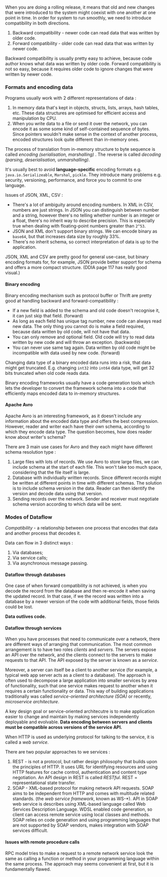 When you are doing a rolling release, it means that old and new changes that were introduced to the system might coexist with one another at one point in time. In order for system to run smoothly, we need to introduce compatibility in both directions.

1. Backward compatibility - newer code can read data that was written by older code.
2. Forward compatibility - older code can read data that was written by newer code.

Backward compatibility is usually pretty easy to achieve, because code author knows what data was written by older code. Forward compatibility is not so easy, because it requires older code to ignore changes that were written by newer code.

### Formats and encoding data

Programs usually work with 2 different representations of data :

1. In memory data that's kept in objects, structs, lists, arrays, hash tables, etc. These data structures are optimised for efficient access and manipulation by CPU.
2. When you write data to a file or send it over the network, you can encode it as some some kind of self-contained sequence of bytes. Since pointers wouldn't make sense in the context of another process, encoded structures look quite different than in-memory ones.

The process of translation from in-memory structure to byte sequence is called *encoding (serialisation, marshalling)* . The reverse is called *decoding (parsing, deserialisation, unmarshalling)*.

It's usually best to avoid **language-specific** encoding formats e.g. `java.io.Serializeable`, `Marshal`, `pickle`.  They introduce many problems e.g. security, versioning, performance, and force you to commit to one language.

Issues of JSON, XML, CSV : 
- There's a lot of ambiguity around encoding numbers. In XML in CSV, numbers are just strings. In JSON you can distinguish between number and a string, however there's no telling whether number is an integer or a float, there's no inherit way to describe precision. This is especially true when dealing with floating-point numbers greater than `2^53`. 
- JSON and XML don't support binary strings. We can encode binary as `base64`, but that increases data size by roughly 33%.
- There's no inherit schema, so correct interpretation of data is up to the application.

JSON, XML and CSV are pretty good for general use-case, but binary encoding formats for, for example, JSON provide better support for schema and offers a more compact structure. (DDIA page 117 has really good visual.)
#### Binary encoding

Binary encoding mechanism such as protocol buffer or Thrift are pretty good at handling backward and forward-compatibility :
- If a new field is added to the schema and old code doesn't recognise it, it can just skip that field. (forward)
- As long as each field has unique tag number, new code can always read new data. The only thing you cannot do is make a field required, because data written by old code, will not have that data.
- You can only remove and optional field. Old code will try to read data written by new code and will throw an exception. (backwards)
- You can never use same tag again. Data written by old code might be incompatible with data used by new code. (forward)

Changing data type of a binary encoded data runs into a risk, that data might get truncated. E.g. changing `int32` into `int64` data type, will get 32 bits truncated when old code reads data.

Binary encoding frameworks usually have a code generation tools which lets the developer to convert the framework schema into a code that efficiently maps encoded data to in-memory structures.

#### Apache Avro

Apache Avro is an interesting framework, as it doesn't include any information about the encoded data type and offers the best compression. However, reader and writer each have their own schema, according to which they encode data type. The question becomes, how does reader know about writer's schema?

There are 3 main use cases for Avro and they each might have different schema resolution type : 
1. Large files with lots of records. We use Avro to store large files, we can include schema at the start of each file. This won't take too much space, considering that the file itself is large.
2. Database with individually written records. Since different records might be written at different points in time with different schemas. The solution is to include schema version in the data. Reader can then identify the version and decode data using that version.
3. Sending records over the network. Sender and receiver must negotiate schema version according to which data will be sent.

### Modes of Dataflow

*Compatibility* - a relationship between one process that encodes that data and another process that decodes it.

Data can flow in 3 distinct ways :
1. Via databases;
2. Via service calls;
3. Via asynchronous message passing.

#### Dataflow through databases

One case of when forward compatibility is not achieved, is when you decode the record from the database and then re-encode it when saving the updated record. In that case, if we the record was written into a database by a newer version of the code with additional fields, those fields could be lost.

**Data outlives code.**

#### Dataflow through services

When you have processes that need to communicate over a network, there are different ways of arranging that communication. The most common arrangement is to have two roles *clients* and *servers*. The servers expose an API over the network, and the clients connect to the servers to make requests to that API. The API exposed by the server is known as a *service*.

Moreover, a server can itself be a client to another service (for example, a typical web app server acts as a client to a database). The approach is often used to decompose a large application into smaller services by area of functionality, such that one service makes request to another when it requires a certain functionality or data. This way of building applications traditionally was called *service-oriented architecture (SOA)* or recently, *microservice architecture*.

A key design goal or service-oriented architecutre is to make application easier to change and maintain by making services independently deployable and evolvable. **Data encoding between servers and clients must be compatible across versions of the service API.**

When HTTP is used as underlying protocol for talking to the service, it is called a *web service*.

There are two popular approaches to we services : 
1. REST - is not a protocol, but rather design philosophy that builds upon the principles of HTTP. It uses URL for identifying resources and using HTTP features for cache control, authentication and content type negotiation. An API design in REST is called *RESTful*. REST = representational state transfer.
2. SOAP - XML-based protocol for making network API requests. SOAP aims to be independent from HTTP and comes with multitude related standards. (the *web service framework*, known as WS-\*). API in SOAP web service is describes using XML-based language called Web Services Description Language. WDSL enabled code generation, so client can access remote service using local classes and methods. SOAP relies on code generation and using programming languages that are not supported by SOAP vendors, makes integration with SOAP services difficult.

#### Issues with remote procedure calls

RPC model tries to make a request to a remote network service look the same as calling a function or method in your programming language within the same process. The approach may seems convenient at first, but it is fundamentally flawed.
